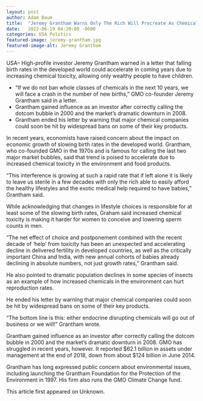 ```yaml
---
layout: post 
author: Adam Baum 
title:  "Jeremy Grantham Warns Only The Rich Will Procreate As Chemicals Leave The Poor Sterile"
date:   2022-06-19 04:20:00 -0600
categories: USA Politics
featured-image: jeremy-grantham.jpg
featured-image-alt: Jeremy Grantham 
---
```

USA– High-profile investor Jeremy Grantham warned in a letter that falling birth rates in the developed world could accelerate in coming years due to increasing chemical toxicity, allowing only wealthy people to have children.

* “If we do not ban whole classes of chemicals in the next 10 years, we will face a crash in the number of new births,” GMO co-founder Jeremy Grantham said in a letter.
* Grantham gained influence as an investor after correctly calling the dotcom bubble in 2000 and the market’s dramatic downturn in 2008.
* Grantham ended his letter by warning that major chemical companies could soon be hit by widespread bans on some of their key products.

In recent years, economists have raised concern about the impact on economic growth of slowing birth rates in the developed world. Grantham, who co-founded GMO in the 1970s and is famous for calling the last two major market bubbles, said that trend is poised to accelerate due to increased chemical toxicity in the environment and food products.

“This interference is growing at such a rapid rate that if left alone it is likely to leave us sterile in a few decades with only the rich able to easily afford the healthy lifestyles and the exotic medical help required to have babies,” Grantham said.

While acknowledging that changes in lifestyle choices is responsible for at least some of the slowing birth rates, Graham said increased chemical toxicity is making it harder for women to conceive and lowering sperm counts in men.

“The net effect of choice and postponement combined with the recent decade of ‘help’ from toxicity has been an unexpected and accelerating decline in delivered fertility in developed countries, as well as the critically important China and India, with new annual cohorts of babies already declining in absolute numbers, not just growth rates,” Grantham said.

He also pointed to dramatic population declines in some species of insects as an example of how increased chemicals in the environment can hurt reproduction rates.

He ended his letter by warning that major chemical companies could soon be hit by widespread bans on some of their key products.

“The bottom line is this: either endocrine disrupting chemicals will go out of business or we will!” Grantham wrote.

Grantham gained influence as an investor after correctly calling the dotcom bubble in 2000 and the market’s dramatic downturn in 2008. GMO has struggled in recent years, however. It reported $62.1 billion in assets under management at the end of 2018, down from about $124 billion in June 2014.

Grantham has long expressed public concern about environmental issues, including launching the Grantham Foundation for the Protection of the Environment in 1997. His firm also runs the GMO Climate Change fund.

This article first appeared on Unknown. 

<a href="http://thenewworldpost.com/" data-iframely-url></a>
